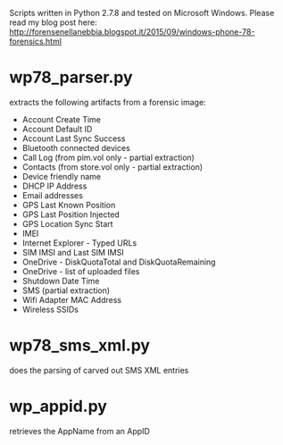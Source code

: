 Scripts written in Python 2.7.8 and tested on Microsoft Windows.
Please read my blog post here:
http://forensenellanebbia.blogspot.it/2015/09/windows-phone-78-forensics.html

# wp78_parser.py
extracts the following artifacts from a forensic image:

- Account Create Time
- Account Default ID
- Account Last Sync Success
- Bluetooth connected devices
- Call Log (from pim.vol only - partial extraction)
- Contacts (from store.vol only - partial extraction)
- Device friendly name
- DHCP IP Address
- Email addresses
- GPS Last Known Position
- GPS Last Position Injected
- GPS Location Sync Start
- IMEI
- Internet Explorer - Typed URLs
- SIM IMSI and Last SIM IMSI
- OneDrive - DiskQuotaTotal and DiskQuotaRemaining
- OneDrive - list of uploaded files
- Shutdown Date Time
- SMS (partial extraction)
- Wifi Adapter MAC Address
- Wireless SSIDs

# wp78_sms_xml.py
does the parsing of carved out SMS XML entries

# wp_appid.py
retrieves the AppName from an AppID
